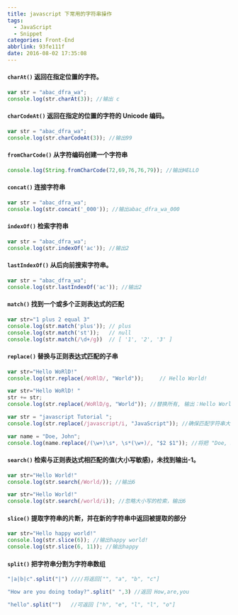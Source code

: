 ```yaml
---
title: javascript 下常用的字符串操作
tags:
  - JavaScript
  - Snippet
categories: Front-End
abbrlink: 93fe111f
date: 2016-08-02 17:35:08
---
```



#### **`charAt()`** 返回在指定位置的字符。
<!--more-->
```js
var str = "abac_dfra_wa";
console.log(str.charAt(3)); //输出 c
```
#### **`charCodeAt()`** 返回在指定的位置的字符的 Unicode 编码。

```js
var str = "abac_dfra_wa";
console.log(str.charCodeAt(3)); //输出99
```

#### **`fromCharCode()`** 从字符编码创建一个字符串

```js
console.log(String.fromCharCode(72,69,76,76,79)); //输出HELLO
```

#### **`concat()`** 连接字符串

```js
var str = "abac_dfra_wa";
console.log(str.concat('_000')); //输出abac_dfra_wa_000
```

#### **`indexOf()`** 检索字符串

```js
var str = "abac_dfra_wa"; 
console.log(str.indexOf('ac')); //输出2
```

#### **`lastIndexOf()`** 从后向前搜索字符串。

```js
var str = "abac_dfra_wa";
console.log(str.lastIndexOf('ac')); //输出2
```

#### **`match()`** 找到一个或多个正则表达式的匹配

```js
var str="1 plus 2 equal 3"
console.log(str.match('plus')); // plus
console.log(str.match('st'));   // null
console.log(str.match(/\d+/g))  // [ '1', '2', '3' ]
```

#### **`replace()`** 替换与正则表达式匹配的子串

```js
var str="Hello WoRlD!"
console.log(str.replace(/WoRlD/, "World"));     // Hello World!

var str="Hello WoRlD! "
str += str;
console.log(str.replace(/WoRlD/g, "World")); //替换所有, 输出：Hello World! Hello World! 

var str = "javascript Tutorial ";
console.log(str.replace(/javascript/i, "JavaScript")); //确保匹配字符串大写字符的正确

var name = "Doe, John";
console.log(name.replace(/(\w+)\s*, \s*(\w+)/, "$2 $1")); //将把 "Doe, John" 转换为 "John Doe" 的形式
```

#### **`search()`**  检索与正则表达式相匹配的值(大小写敏感)，未找到输出-1。

```js
var str="Hello World!"
console.log(str.search(/World/)); //输出6

var str="Hello World!"
console.log(str.search(/world/i)); //忽略大小写的检索，输出6
```

#### **`slice()`** 提取字符串的片断，并在新的字符串中返回被提取的部分

```js
var str="Hello happy world!"
console.log(str.slice(6)); //输出happy world!
console.log(str.slice(6, 11)); //输出happy
```

#### **`split()`** 把字符串分割为字符串数组

```js
"|a|b|c".split("|") ////将返回["", "a", "b", "c"]

"How are you doing today?".split(" ",3) //返回 How,are,you

"hello".split("")	//可返回 ["h", "e", "l", "l", "o"]

```


